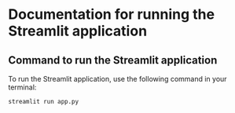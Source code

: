 # Documentation for running the Streamlit application

## Command to run the Streamlit application

To run the Streamlit application, use the following command in your terminal:

```bash
streamlit run app.py
```